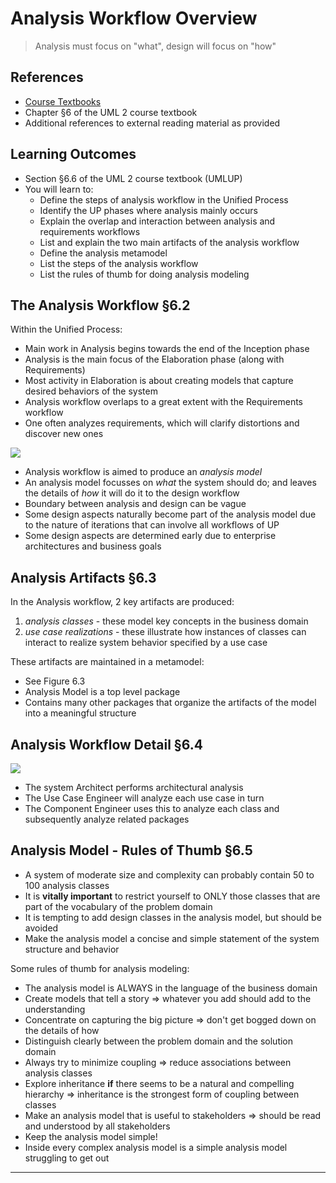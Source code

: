 # Analysis Workflow Overview #

> Analysis must focus on "what", design will focus on "how"
> 

## References ##

- [Course Textbooks](textbooks.md)
- Chapter &sect;6 of the UML 2 course textbook
- Additional references to external reading material as provided

## Learning Outcomes ##

- Section &sect;6.6 of the UML 2 course textbook (UMLUP)
- You will learn to:
	* Define the steps of analysis workflow in the Unified Process
	* Identify the UP phases where analysis mainly occurs
	* Explain the overlap and interaction between analysis and requirements workflows
	* List and explain the two main artifacts of the analysis workflow
	* Define the analysis metamodel
	* List the steps of the analysis workflow
	* List the rules of thumb for doing analysis modeling

## The Analysis Workflow  &sect;6.2 ##

Within the Unified Process:

- Main work in Analysis begins towards the end of the Inception phase
- Analysis is the main focus of the Elaboration phase (along with Requirements)
- Most activity in Elaboration is about creating models that capture desired behaviors of the system
- Analysis workflow overlaps to a great extent with the Requirements workflow
- One often analyzes requirements, which will clarify distortions and discover new ones

![][up-chart]

- Analysis workflow is aimed to produce an _analysis model_
- An analysis model focusses on _what_ the system should do; and leaves the details of _how_ it will do it to the design workflow
- Boundary between analysis and design can be vague
- Some design aspects naturally become part of the analysis model due to the nature of iterations that can involve all workflows of UP
- Some design aspects are determined early due to enterprise architectures and business goals

## Analysis Artifacts &sect;6.3 ##

In the Analysis workflow, 2 key artifacts are produced:

1. _analysis classes_ - these model key concepts in the business domain
2. _use case realizations_ - these illustrate how instances of classes can interact to realize system behavior specified by a use case

These artifacts are maintained in a metamodel:

<!-- Analysis metamodel
Could include diagram here to represent analysis metamodel from textbook
-->

- See Figure 6.3
- Analysis Model is a top level package
- Contains many other packages that organize the artifacts of the model into a meaningful structure

## Analysis Workflow Detail &sect;6.4 ##

![][up-analysis-workflow]

- The system Architect performs architectural analysis
- The Use Case Engineer will analyze each use case in turn
- The Component Engineer uses this to analyze each class and subsequently analyze related packages

## Analysis Model - Rules of Thumb &sect;6.5 ##

- A system of moderate size and complexity can probably contain 50 to 100 analysis classes
- It is **vitally important** to restrict yourself to ONLY those classes that are part of the vocabulary of the problem domain
- It is tempting to add design classes in the analysis model, but should be avoided
- Make the analysis model a concise and simple statement of the system structure and behavior

Some rules of thumb for analysis modeling:

- The analysis model is ALWAYS in the language of the business domain
- Create models that tell a story &rArr; whatever you add should add to the understanding
- Concentrate on capturing the big picture &rArr; don't get bogged down on the details of how
- Distinguish clearly between the problem domain and the solution domain
- Always try to minimize coupling &rArr; reduce associations between analysis classes
- Explore inheritance **if** there seems to be a natural and compelling hierarchy &rArr; inheritance is the strongest form of coupling between classes
- Make an analysis model that is useful to stakeholders &rArr; should be read and understood by all stakeholders
- Keep the analysis model simple!
- Inside every complex analysis model is a simple analysis model struggling to get out

---

[up-chart]: https://s3-us-west-2.amazonaws.com/oosa-wiki/uploads/images/up-chart.png

[up-analysis-workflow]: http://yuml.me/c67b2d76
<!-- steps for analysis workflow
(start)->(Perform architectural analysis)->(Analyze use cases)->(Analyze classes)->(Analyze packages)->(end)
-->